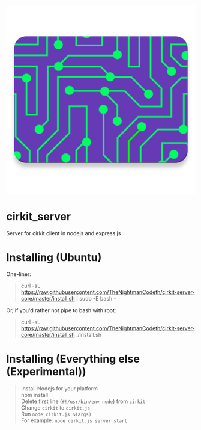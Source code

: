![Cirkit logo](res/logo.png)
# cirkit_server
Server for cirkit client in nodejs and express.js

# Installing (Ubuntu)
One-liner:
>curl -sL https://raw.githubusercontent.com/TheNightmanCodeth/cirkit-server-core/master/install.sh | sudo -E bash -

Or, if you'd rather not pipe to bash with root:
>curl -sL https://raw.githubusercontent.com/TheNightmanCodeth/cirkit-server-core/master/install.sh
>./install.sh

# Installing (Everything else (Experimental))
>Install Nodejs for your platform  
>npm install  
>Delete first line (`#!/usr/bin/env node`) from `cirkit`  
>Change `cirkit` to `cirkit.js`  
>Run `node cirkit.js &(args)`  
>For example: `node cirkit.js server start`  

